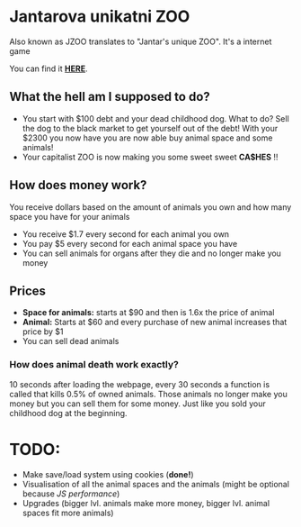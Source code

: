 # Jantarova unikatni ZOO
Also known as JZOO
translates to "Jantar's unique ZOO".
It's a internet game

You can find it [**HERE**](http://jantaruvkapitalistickysimulatorcernehotrhusezviraty.4fan.cz).


## What the hell am I supposed to do?
+ You start with $100 debt and your dead childhood dog. What to do? Sell the dog to the black market to get yourself out of the debt!
With your $2300 you now have you are now able buy animal space and some animals!
+ Your capitalist ZOO is now making you some sweet sweet **CA$HES** !!


## How does money work?
You receive dollars based on the amount of animals you own and how many space you have for your animals

+ You receive $1.7 every second for each animal you own
+ You pay $5 every second for each animal space you have
+ You can sell animals for organs after they die and no longer make you money


## Prices
+ **Space for animals:** starts at $90 and then is 1.6x the price of animal
+ **Animal:** Starts at $60 and every purchase of new animal increases that price by $1
+ You can sell dead animals


### How does animal death work exactly?
10 seconds after loading the webpage, every 30 seconds a function is called that kills 0.5% of owned animals. Those animals no longer make you money but you can sell them for some money. Just like you sold your childhood dog at the beginning.


# TODO:
+ Make save/load system using cookies (**done!**)
+ Visualisation of all the animal spaces and the animals (might be optional because *JS performance*)
+ Upgrades (bigger lvl. animals make more money, bigger lvl. animal spaces fit more animals)
